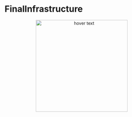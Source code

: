 # FinalInfrastructure

<p align="center">
  <img src=https://livecampus.fr/wp-content/uploads/2020/09/logo_transparent_background.png width="300" title="hover text">
</p>
